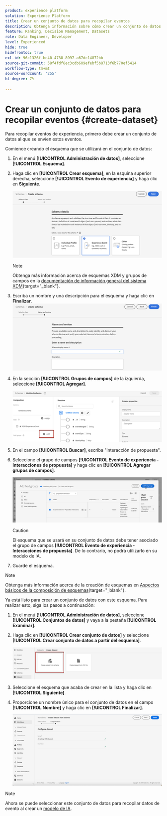 ```yaml
---
product: experience platform
solution: Experience Platform
title: Crear un conjunto de datos para recopilar eventos
description: Obtenga información sobre cómo crear un conjunto de datos para recopilar eventos
feature: Ranking, Decision Management, Datasets
role: Data Engineer, Developer
level: Experienced
hide: true
hidefromtoc: true
exl-id: 96c1326f-be40-4738-8997-a67dc14872bb
source-git-commit: 58f4fdf8ec3cdb609efebf5b8713f6b770ef5414
workflow-type: tm+mt
source-wordcount: '255'
ht-degree: 7%

---
```


# Crear un conjunto de datos para recopilar eventos {#create-dataset}

Para recopilar eventos de experiencia, primero debe crear un conjunto de datos al que se envíen estos eventos.

Comience creando el esquema que se utilizará en el conjunto de datos:

1. En el menú **[!UICONTROL Administración de datos]**, seleccione **[!UICONTROL Esquema]**.

1. Haga clic en **[!UICONTROL Crear esquema]**, en la esquina superior derecha, seleccione **[!UICONTROL Evento de experiencia]** y haga clic en **Siguiente**.

   ![](../../offers/assets/ai-ranking-xdm-event.png)

   >[!NOTE]
   >
   >Obtenga más información acerca de esquemas XDM y grupos de campos en la [documentación de información general del sistema XDM](https://experienceleague.adobe.com/docs/experience-platform/xdm/home.html?lang=es){target="_blank"}.

1. Escriba un nombre y una descripción para el esquema y haga clic en **Finalizar**.
   ![](../../offers/assets/ai-ranking-xdm-event-2.png)

1. En la sección **[!UICONTROL Grupos de campos]** de la izquierda, seleccione **[!UICONTROL Agregar]**.

   ![](../../offers/assets/ai-ranking-fields-groups.png)

1. En el campo **[!UICONTROL Buscar]**, escriba &quot;interacción de propuesta&quot;.

1. Seleccione el grupo de campos **[!UICONTROL Evento de experiencia - Interacciones de propuesta]** y haga clic en **[!UICONTROL Agregar grupos de campos]**.

   ![](../../offers/assets/ai-ranking-add-field-group.png)

   >[!CAUTION]
   >
   >El esquema que se usará en su conjunto de datos debe tener asociado el grupo de campos **[!UICONTROL Evento de experiencia - Interacciones de propuesta]**. De lo contrario, no podrá utilizarlo en su modelo de IA.

1. Guarde el esquema.

>[!NOTE]
>
>Obtenga más información acerca de la creación de esquemas en [Aspectos básicos de la composición de esquemas](https://experienceleague.adobe.com/docs/experience-platform/xdm/schema/composition.html?lang=es#understanding-schemas){target="_blank"}.

Ya está listo para crear un conjunto de datos con este esquema. Para realizar esto, siga los pasos a continuación:

1. En el menú **[!UICONTROL Administración de datos]**, seleccione **[!UICONTROL Conjuntos de datos]** y vaya a la pestaña **[!UICONTROL Examinar]**.

1. Haga clic en **[!UICONTROL Crear conjunto de datos]** y seleccione **[!UICONTROL Crear conjunto de datos a partir del esquema]**.

   ![](../../offers/assets/ai-ranking-create-dataset-from-schema.png)

1. Seleccione el esquema que acaba de crear en la lista y haga clic en **[!UICONTROL Siguiente]**.

1. Proporcione un nombre único para el conjunto de datos en el campo **[!UICONTROL Nombre]** y haga clic en **[!UICONTROL Finalizar]**.

   ![](../../offers/assets/ai-ranking-dataset-name.png)

>[!NOTE]
>
>Ahora se puede seleccionar este conjunto de datos para recopilar datos de evento al crear un [modelo de IA](../ranking/create-ai-models.md).
